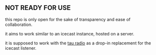 ## NOT READY FOR USE

this repo is only open for the sake of transparency and ease of collaboration.

it aims to work similar to an icecast instance, hosted on a server.

it is supposed to work with the [tau radio](https://github.com/tau-org/webradio) as a drop-in replacement for the icecast listener.